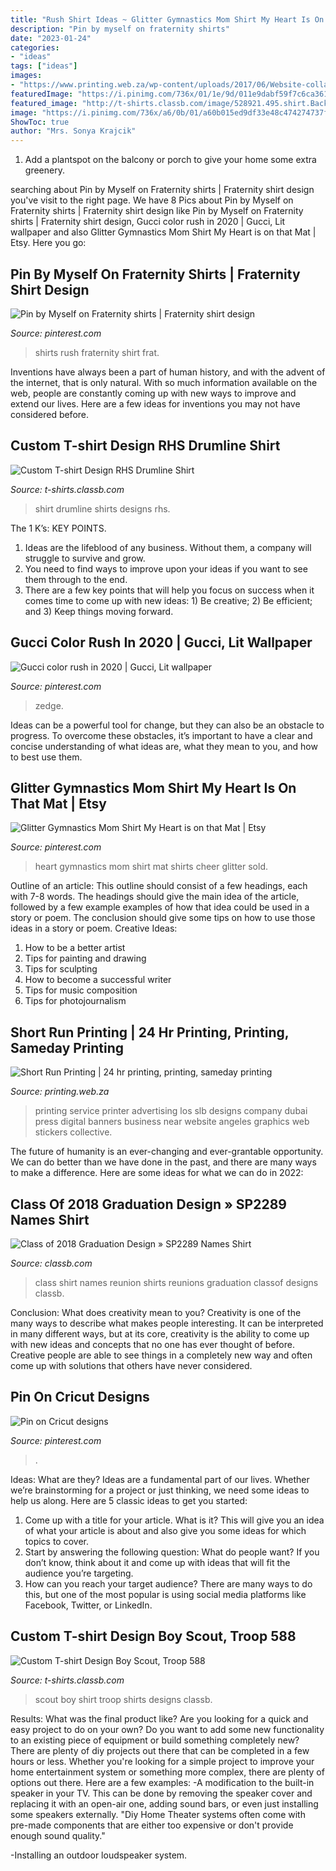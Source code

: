 ```yaml
---
title: "Rush Shirt Ideas ~ Glitter Gymnastics Mom Shirt My Heart Is On That Mat"
description: "Pin by myself on fraternity shirts"
date: "2023-01-24"
categories:
- "ideas"
tags: ["ideas"]
images:
- "https://www.printing.web.za/wp-content/uploads/2017/06/Website-collage_New-9-10-13.jpg"
featuredImage: "https://i.pinimg.com/736x/01/1e/9d/011e9dabf59f7c6ca361bb1dbd721516.jpg"
featured_image: "http://t-shirts.classb.com/image/528921.495.shirt.Back.jpg?1332272937"
image: "https://i.pinimg.com/736x/a6/0b/01/a60b015ed9df33e48c474274737f9f9d.jpg"
ShowToc: true
author: "Mrs. Sonya Krajcik"
---
```



1. Add a plantspot on the balcony or porch to give your home some extra greenery.

	

		
searching about Pin by Myself on Fraternity shirts | Fraternity shirt design you've visit to the right page. We have 8 Pics about Pin by Myself on Fraternity shirts | Fraternity shirt design like Pin by Myself on Fraternity shirts | Fraternity shirt design, Gucci color rush in 2020 | Gucci, Lit wallpaper and also Glitter Gymnastics Mom Shirt My Heart is on that Mat | Etsy. Here you go:
		
    
## Pin By Myself On Fraternity Shirts | Fraternity Shirt Design

<img loading=lazy src="https://i.pinimg.com/736x/a6/0b/01/a60b015ed9df33e48c474274737f9f9d.jpg" onerror="this.onerror=null;this.src='https://tse4.mm.bing.net/th?id=OIP.6gZ7wCFvz7QZKD25hpH1hwHaLm&amp;pid=15.1';" alt="Pin by Myself on Fraternity shirts | Fraternity shirt design">

_Source: pinterest.com_

>shirts rush fraternity shirt frat. 

	

Inventions have always been a part of human history, and with the advent of the internet, that is only natural. With so much information available on the web, people are constantly coming up with new ways to improve and extend our lives. Here are a few ideas for inventions you may not have considered before.

    
## Custom T-shirt Design RHS Drumline Shirt

<img loading=lazy src="http://t-shirts.classb.com/image/528921.495.shirt.Back.jpg?1332272937" onerror="this.onerror=null;this.src='https://tse1.mm.bing.net/th?id=OIP.rUKqIEsliWE663IxAsbqQAHaG3&amp;pid=15.1';" alt="Custom T-shirt Design RHS Drumline Shirt">

_Source: t-shirts.classb.com_

>shirt drumline shirts designs rhs. 

	

The 1 K’s: KEY POINTS.
1. Ideas are the lifeblood of any business. Without them, a company will struggle to survive and grow.
2. You need to find ways to improve upon your ideas if you want to see them through to the end.
3. There are a few key points that will help you focus on success when it comes time to come up with new ideas: 1) Be creative; 2) Be efficient; and 3) Keep things moving forward.

    
## Gucci Color Rush In 2020 | Gucci, Lit Wallpaper

<img loading=lazy src="https://i.pinimg.com/736x/1b/b7/c5/1bb7c59006a99c6826712dd65593c357.jpg" onerror="this.onerror=null;this.src='https://tse2.mm.bing.net/th?id=OIP.4i6IEKGbsFwtmKPXlQAbzwAAAA&amp;pid=15.1';" alt="Gucci color rush in 2020 | Gucci, Lit wallpaper">

_Source: pinterest.com_

>zedge. 

	

Ideas can be a powerful tool for change, but they can also be an obstacle to progress. To overcome these obstacles, it’s important to have a clear and concise understanding of what ideas are, what they mean to you, and how to best use them.

    
## Glitter Gymnastics Mom Shirt My Heart Is On That Mat | Etsy

<img loading=lazy src="https://i.pinimg.com/736x/01/1e/9d/011e9dabf59f7c6ca361bb1dbd721516.jpg" onerror="this.onerror=null;this.src='https://tse2.mm.bing.net/th?id=OIP.l-DrYv8-Q3zSM1t-LMewxgHaGf&amp;pid=15.1';" alt="Glitter Gymnastics Mom Shirt My Heart is on that Mat | Etsy">

_Source: pinterest.com_

>heart gymnastics mom shirt mat shirts cheer glitter sold. 

	

Outline of an article: This outline should consist of a few headings, each with 7-8 words. The headings should give the main idea of the article, followed by a few example examples of how that idea could be used in a story or poem. The conclusion should give some tips on how to use those ideas in a story or poem.
Creative Ideas:

1. How to be a better artist 
2. Tips for painting and drawing 
3. Tips for sculpting 
4. How to become a successful writer 
5. Tips for music composition 
6. Tips for photojournalism 

    
## Short Run Printing | 24 Hr Printing, Printing, Sameday Printing

<img loading=lazy src="https://www.printing.web.za/wp-content/uploads/2017/06/Website-collage_New-9-10-13.jpg" onerror="this.onerror=null;this.src='https://tse2.mm.bing.net/th?id=OIP.VpSi81AEFrSygp0_I0rCJgHaDp&amp;pid=15.1';" alt="Short Run Printing | 24 hr printing, printing, sameday printing">

_Source: printing.web.za_

>printing service printer advertising los slb designs company dubai press digital banners business near website angeles graphics web stickers collective. 

	

The future of humanity is an ever-changing and ever-grantable opportunity. We can do better than we have done in the past, and there are many ways to make a difference. Here are some ideas for what we can do in 2022: 

    
## Class Of 2018 Graduation Design » SP2289 Names Shirt

<img loading=lazy src="https://3782fe3f18294ca8d392-330a694cbb2bbfd19588c660594b9b16.ssl.cf1.rackcdn.com/SP2289/SP2289-classof-t-shirt-mockup-by-ClassB.565.jpg" onerror="this.onerror=null;this.src='https://tse1.mm.bing.net/th?id=OIP.B5xiufUqYMD6vFMaqHpuQwHaG3&amp;pid=15.1';" alt="Class of 2018 Graduation Design » SP2289 Names Shirt">

_Source: classb.com_

>class shirt names reunion shirts reunions graduation classof designs classb. 

	

Conclusion: What does creativity mean to you?
Creativity is one of the many ways to describe what makes people interesting. It can be interpreted in many different ways, but at its core, creativity is the ability to come up with new ideas and concepts that no one has ever thought of before. Creative people are able to see things in a completely new way and often come up with solutions that others have never considered.

    
## Pin On Cricut Designs

<img loading=lazy src="https://i.pinimg.com/originals/fe/28/6f/fe286f9f853384956e31f63fbaed6b20.jpg" onerror="this.onerror=null;this.src='https://tse1.mm.bing.net/th?id=OIP._LoTSaB4ixzjFIDPsWeJgQHaFO&amp;pid=15.1';" alt="Pin on Cricut designs">

_Source: pinterest.com_

>. 

	

Ideas: What are they?
Ideas are a fundamental part of our lives. Whether we’re brainstorming for a project or just thinking, we need some ideas to help us along. Here are 5 classic ideas to get you started:
1. Come up with a title for your article. What is it? This will give you an idea of what your article is about and also give you some ideas for which topics to cover.
2. Start by answering the following question: What do people want? If you don’t know, think about it and come up with ideas that will fit the audience you’re targeting. 
3. How can you reach your target audience? There are many ways to do this, but one of the most popular is using social media platforms like Facebook, Twitter, or LinkedIn.

    
## Custom T-shirt Design Boy Scout, Troop 588

<img loading=lazy src="http://t-shirts.classb.com/image/202597.495.shirt.Front.jpg?1270323960" onerror="this.onerror=null;this.src='https://tse1.mm.bing.net/th?id=OIP.SgU-8X6IZ2C7UlkDm4ugaAHaG3&amp;pid=15.1';" alt="Custom T-shirt Design Boy Scout, Troop 588">

_Source: t-shirts.classb.com_

>scout boy shirt troop shirts designs classb. 

	

Results: What was the final product like?
Are you looking for a quick and easy project to do on your own? Do you want to add some new functionality to an existing piece of equipment or build something completely new? There are plenty of diy projects out there that can be completed in a few hours or less. Whether you're looking for a simple project to improve your home entertainment system or something more complex, there are plenty of options out there. Here are a few examples: 
-A modification to the built-in speaker in your TV. This can be done by removing the speaker cover and replacing it with an open-air one, adding sound bars, or even just installing some speakers externally.
"Diy Home Theater systems often come with pre-made components that are either too expensive or don't provide enough sound quality."

-Installing an outdoor loudspeaker system.

